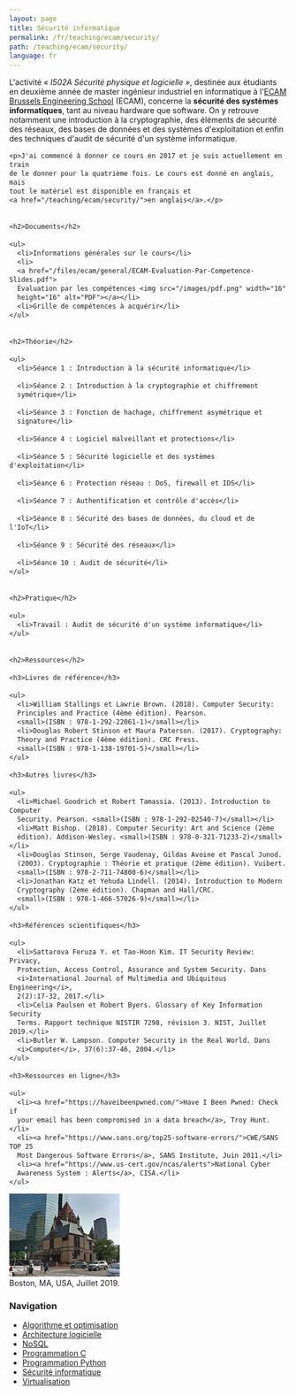 ```yaml
---
layout: page
title: Sécurité informatique
permalink: /fr/teaching/ecam/security/
path: /teaching/ecam/security/
language: fr
---
```


<div class="page-col-wrapper">
  <div class="page-col page-col-1">
    <p>L'activité <i>« I502A Sécurité physique et logicielle »</i>, destinée
    aux étudiants en deuxième année de master ingénieur industriel en
    informatique à l'<a href="https://www.vinci.be/fr-be/ecam">ECAM Brussels
    Engineering School</a> (ECAM), concerne la <b>sécurité des systèmes
    informatiques</b>, tant au niveau hardware que software. On y retrouve
    notamment une introduction à la cryptographie, des éléments de sécurité des
    réseaux, des bases de données et des systèmes d'exploitation et enfin des
    techniques d'audit de sécurité d'un système informatique.</p>

    <p>J'ai commencé à donner ce cours en 2017 et je suis actuellement en train
    de le donner pour la quatrième fois. Le cours est donné en anglais, mais
    tout le matériel est disponible en français et
    <a href="/teaching/ecam/security/">en anglais</a>.</p>


    <h2>Documents</h2>

    <ul>
      <li>Informations générales sur le cours</li>
      <li>
      <a href="/files/ecam/general/ECAM-Evaluation-Par-Competence-Slides.pdf">
      Évaluation par les compétences <img src="/images/pdf.png" width="16"
      height="16" alt="PDF"></a></li>
      <li>Grille de compétences à acquérir</li>
    </ul>


    <h2>Théorie</h2>

    <ul>
      <li>Séance 1 : Introduction à la sécurité informatique</li>

      <li>Séance 2 : Introduction à la cryptographie et chiffrement
      symétrique</li>

      <li>Séance 3 : Fonction de hachage, chiffrement asymétrique et
      signature</li>

      <li>Séance 4 : Logiciel malveillant et protections</li>

      <li>Séance 5 : Sécurité logicielle et des systèmes d'exploitation</li>

      <li>Séance 6 : Protection réseau : DoS, firewall et IDS</li>

      <li>Séance 7 : Authentification et contrôle d'accès</li>

      <li>Séance 8 : Sécurité des bases de données, du cloud et de l'IoT</li>

      <li>Séance 9 : Sécurité des réseaux</li>

      <li>Séance 10 : Audit de sécurité</li>
    </ul>


    <h2>Pratique</h2>

    <ul>
      <li>Travail : Audit de sécurité d'un système informatique</li>
    </ul>


    <h2>Ressources</h2>

    <h3>Livres de référence</h3>

    <ul>
      <li>William Stallings et Lawrie Brown. (2018). Computer Security:
      Principles and Practice (4ème édition). Pearson.
      <small>(ISBN : 978-1-292-22061-1)</small></li>
      <li>Douglas Robert Stinson et Maura Paterson. (2017). Cryptography:
      Theory and Practice (4ème édition). CRC Press.
      <small>(ISBN : 978-1-138-19701-5)</small></li>
    </ul>

    <h3>Autres livres</h3>

    <ul>
      <li>Michael Goodrich et Robert Tamassia. (2013). Introduction to Computer
      Security. Pearson. <small>(ISBN : 978-1-292-02540-7)</small></li>
      <li>Matt Bishop. (2018). Computer Security: Art and Science (2ème
      édition). Addison-Wesley. <small>(ISBN : 978-0-321-71233-2)</small></li>
      <li>Douglas Stinson, Serge Vaudenay, Gildas Avoine et Pascal Junod.
      (2003). Cryptographie : Théorie et pratique (2ème édition). Vuibert.
      <small>(ISBN : 978-2-711-74800-6)</small></li>
      <li>Jonathan Katz et Yehuda Lindell. (2014). Introduction to Modern
      Cryptography (2ème édition). Chapman and Hall/CRC.
      <small>(ISBN : 978-1-466-57026-9)</small></li>
    </ul>

    <h3>Références scientifiques</h3>

    <ul>
      <li>Sattarova Feruza Y. et Tao-Hoon Kim. IT Security Review: Privacy,
      Protection, Access Control, Assurance and System Security. Dans
      <i>International Journal of Multimedia and Ubiquitous Engineering</i>,
      2(2):17-32, 2017.</li>
      <li>Celia Paulsen et Robert Byers. Glossary of Key Information Security
      Terms. Rapport technique NISTIR 7298, révision 3. NIST, Juillet 2019.</li>
      <li>Butler W. Lampson. Computer Security in the Real World. Dans
      <i>Computer</i>, 37(6):37-46, 2004.</li>
    </ul>

    <h3>Ressources en ligne</h3>

    <ul>
      <li><a href="https://haveibeenpwned.com/">Have I Been Pwned: Check if
      your email has been compromised in a data breach</a>, Troy Hunt.</li>
      <li><a href="https://www.sans.org/top25-software-errors/">CWE/SANS TOP 25
      Most Dangerous Software Errors</a>, SANS Institute, Juin 2011.</li>
      <li><a href="https://www.us-cert.gov/ncas/alerts">National Cyber
      Awareness System : Alerts</a>, CISA.</li>
    </ul>
  </div>
  <div class="page-col page-col-2">
    <p><img src="/images/boston.jpg" alt="Boston, MA, USA, Juillet
    2019." width="200" height="150"><br>
    Boston, MA, USA, Juillet 2019.</p>
    <h3>Navigation</h3>
    <ul class="navigation">
      <li><a href="/fr/teaching/ecam/algopti/">Algorithme et
      optimisation</a></li>
      <li><a href="/fr/teaching/ecam/softarch/">Architecture logicielle</a></li>
      <li><a href="/fr/teaching/ecam/nosql/">NoSQL</a></li>
      <li><a href="/fr/teaching/ecam/c/">Programmation C</a></li>
      <li><a href="/fr/teaching/ecam/python/">Programmation Python</a></li>
      <li><a href="/fr/teaching/ecam/security/">Sécurité informatique</a></li>
      <li><a href="/fr/teaching/ecam/virtualisation/">Virtualisation</a></li>
    </ul>
  </div>
</div>
